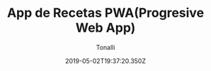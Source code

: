 ---
title: 'App de Recetas PWA(Progresive Web App)'
date: 2019-05-02T19:37:20.350Z
description: 'Proyecto final de un curso para lograr entender el funcionanmiento básico de una PWA enfocada en mostrar recetas de comida.'
author: 'Tonalli'
twitterUser: 'TuentyFaiv'
banner: ./cover.png
color: '#FFA500'
url: 'https://recetas-tf.now.sh/'
---